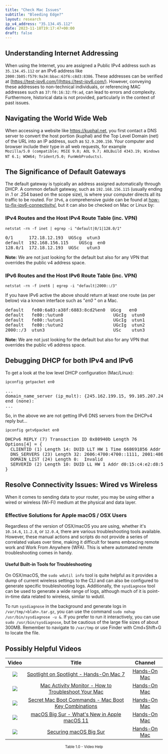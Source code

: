 ```yaml
---
title: "Check Mac Issues"
subtitle: "Bleeding Edge?"
layout: research
ip_v4_address: "35.134.45.112"
date: 2023-11-18T19:17:47+00:00
draft: false
---
```


## Understanding Internet Addressing

When using the Internet, you are assigned a Public IPv4 address such as ```35.134.45.112``` or an IPv6 address like ```2000:3b05:f579:9a34:bbac:63f6:c8d3:8386```. These addresses can be verified at [https://test-ipv6.com/](https://test-ipv6.com/). However, conveying these addresses to non-technical individuals, or referencing MAC addresses such as ```37:f0:16:32:f9:ad```, can lead to errors and complexity. Furthermore, historical data is not provided, particularly in the context of past issues.
## Navigating the World Wide Web

When accessing a website like https://kuphal.net, you first contact a DNS server to convert the host portion (kuphal) and the Top Level Domain (net) of the URL into an IP address, such as ```52.9.200.150```. Your computer and browser include their type in all web requests, for example <br>```Mozilla/5.0 (compatible; MSIE 9.0; AOL 9.7; AOLBuild 4343.19; Windows NT 6.1; WOW64; Trident/5.0; FunWebProducts)```.
## The Significance of Default Gateways

The default gateway is typically an address assigned automatically through DHCP. A common default gateway, such as ```192.168.156.115``` (usually ending in .1 or .254 based on the scope size), is where your computer directs all its traffic to be routed. For ```IPv6```, a comprehensive guide can be found at [how-to-fix-ipv6-connectivity/](/blog/how-to-fix-ipv6-connectivity/), but it can also be checked on Mac or Linux by: <br>
### IPv4 Routes and the Host IPv4 Route Table (inc. VPN)
```netstat -rn -f inet | egrep -i "default|0/1|128.0/1"```

<pre>
0/1      172.18.12.193  UGScg  utun3
default  192.168.156.115    UGScg  en0
128.0/1  172.18.12.193  UGSc   utun3</pre>

**Note:** We are not just looking for the default but also for any VPN that overrides the public v4 address space.

### IPv6 Routes and the Host IPv6 Route Table (inc. VPN)
```netstat -rn -f inet6 | egrep -i "default|2000::/3"```

If you have IPv6 active the above should return at least one route (as per below) via a known interface such as "_en0_ " on a Mac. 

<pre>
default   fe80:6a83:a38f:6883:8cd2%en0  UGcg   en0
default   fe80::%utun0                   UGcIg  utun0
default   fe80::%utun1                   UGcIg  utun1
default   fe80::%utun2                   UGcIg  utun2
2000::/3  utun3                          USc    utun3</pre>

**Note:** We are not just looking for the default but also for any VPN that overrides the public v6 address space.
<br>

## Debugging DHCP for both IPv4 and IPv6

To get a look at the low level DHCP configuration (Mac/Linux): 

```ipconfig getpacket en0```

<pre>
...
domain_name_server (ip_mult): {245.162.199.15, 99.105.207.241}
end (none):
...</pre>

So, in the above we are not getting IPv6 DNS servers from the DHCPv4 reply but...

```ipconfig getv6packet en0```

<pre>
DHCPv6 REPLY (7) Transaction ID 0x80940b Length 76
Options[4] = {
  CLIENTID (1) Length 14: DUID LLT HW 1 Time 668691856 Addr 37:f0:16:32:f9:ad
  DNS_SERVERS (23) Length 32: 2606:4700:4700::1111, 2001:4860:4860::8844
  DOMAIN_LIST (24) Length 0:  Invalid
  SERVERID (2) Length 10: DUID LL HW 1 Addr d0:15:c4:e2:d8:59
}</pre>




## Resolve Connectivity Issues: Wired vs Wireless
When it comes to sending data to your router, you may be using either a wired or wireless (Wi-Fi) medium at the physical and data layer.
### Effective Solutions for Apple macOS / OSX Users
Regardless of the version of OSX/macOS you are using, whether it's ```10.14.6```, ```11.2.8```, or ```12.0.4```, there are various troubleshooting tools available. However, these manual actions and scripts do not provide a series of correlated values over time, making it difficult for teams embracing remote work and Work From Anywhere (WFA). This is where automated remote troubleshooting comes in handy.
#### Useful Built-in Tools for Troubleshooting
On OSX/macOS, the ```sudo wdutil info``` tool is quite helpful as it provides a dump of current wireless settings to the CLI and can also be configured to generate specific troubleshooting logs. Additionally, the ```sysdiagnose``` tool can be used to generate a wide range of logs, although much of it is point-in-time data related to wireless, similar to wdutil.

To run ```sysdiagnose``` in the background and generate logs in ```/var/tmp/<blah>.tar.gz```, you can use the command ```sudo nohup /usr/bin/sysdiagnose -u &```. If you prefer to run it interactively, you can use ```sudo /usr/bin/sysdiagnose```, but be cautious of the large file sizes of about 300MB. Remember to navigate to ```/var/tmp``` or use Finder with Cmd+Shift+G to locate the file.
## Possibly Helpful Videos

<link href="/plugins/lity/css/lity.min.css" rel="stylesheet">
<script src="/plugins/lity/js/lity.min.js"></script>
<div class="table1-start"></div>

|Video | Title | Channel |
| :---: | :---: | :---: |
|<a href="https://www.youtube.com/watch?v=RslZ4W1EPqk" data-lity><img src="https://i.ytimg.com/vi/RslZ4W1EPqk/default.jpg" class="img-fluid"></a>|<a href="https://www.youtube.com/watch?v=RslZ4W1EPqk" data-lity>Spotlight on Spotlight - Hands-On Mac 7</a>|<a target="_blank" href="https://www.youtube.com/channel/UCg43DP8MdHVcl4rFK_delBg" >Hands-On Mac</a>|
|<a href="https://www.youtube.com/watch?v=TWzWd_DiaJ0" data-lity><img src="https://i.ytimg.com/vi/TWzWd_DiaJ0/default.jpg" class="img-fluid"></a>|<a href="https://www.youtube.com/watch?v=TWzWd_DiaJ0" data-lity>Mac Activity Monitor - How to Troubleshoot Your Mac</a>|<a target="_blank" href="https://www.youtube.com/channel/UCg43DP8MdHVcl4rFK_delBg" >Hands-On Mac</a>|
|<a href="https://www.youtube.com/watch?v=VwNYWAxHCgM" data-lity><img src="https://i.ytimg.com/vi/VwNYWAxHCgM/default.jpg" class="img-fluid"></a>|<a href="https://www.youtube.com/watch?v=VwNYWAxHCgM" data-lity>Secret Mac Boot Commands - Mac Boot Key Combinations</a>|<a target="_blank" href="https://www.youtube.com/channel/UCg43DP8MdHVcl4rFK_delBg" >Hands-On Mac</a>|
|<a href="https://www.youtube.com/watch?v=JMKi6o9kaZI" data-lity><img src="https://i.ytimg.com/vi/JMKi6o9kaZI/default.jpg" class="img-fluid"></a>|<a href="https://www.youtube.com/watch?v=JMKi6o9kaZI" data-lity>macOS Big Sur - What&#39;s New in Apple macOS 11</a>|<a target="_blank" href="https://www.youtube.com/channel/UCg43DP8MdHVcl4rFK_delBg" >Hands-On Mac</a>|
|<a href="https://www.youtube.com/watch?v=7KdhJimuhNw" data-lity><img src="https://i.ytimg.com/vi/7KdhJimuhNw/default.jpg" class="img-fluid"></a>|<a href="https://www.youtube.com/watch?v=7KdhJimuhNw" data-lity>Securing macOS Big Sur</a>|<a target="_blank" href="https://www.youtube.com/channel/UCg43DP8MdHVcl4rFK_delBg" >Hands-On Mac</a>|

<center><small>Table 1.0 - Video Help</small></center>
 <br>
<div class="table1-end"></div>
<script type="text/javascript">
(function() {
    $('div.table1-start').nextUntil('div.table1-end', 'table').addClass('table thead-dark table-striped table-responsive rounded').attr('id', 't1');
    $('#t1').find('thead').addClass('thead-dark');
})();
</script>
